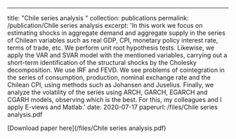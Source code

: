 ---
title: "Chile series analysis "
collection: publications
permalink: /publication/Chile series analysis
excerpt: 'In this work we focus on estimating shocks in aggregate demand and aggregate supply in the series of Chilean variables such as real GDP, CPI, monetary policy interest rate, terms of trade, etc. We perform unit root hypothesis tests. Likewise, we apply the VAR and SVAR model with the mentioned variables, carrying out a short-term identification of the structural shocks by the Cholesky decomposition. We use IRF and FEVD.
We see problems of cointegration in the series of consumption, production, nominal exchange rate and the Chilean CPI, using methods such as Johansen and Juselius. Finally, we analyze the volatility of the series using ARCH, GARCH, EGARCH and CGARH models, observing which is the best.
For this, my colleagues and I apply E-views and Matlab.'
date: 2020-07-17
paperurl: /files/Chile series analysis.pdf


[Download paper here](/files/Chile series analysis.pdf)


